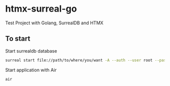 # htmx-surreal-go
Test Project with Golang, SurrealDB and HTMX

## To start
Start surrealdb database
```bash
surreal start file://path/to/where/you/want -A --auth --user root --pass root
```

Start application with Air
```bash
air
```
